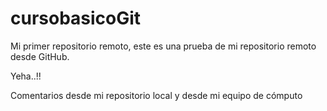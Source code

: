 # cursobasicoGit
Mi primer repositorio remoto, este es una prueba de mi repositorio remoto desde GitHub.

Yeha..!!

Comentarios desde mi repositorio local y desde mi equipo de cómputo
